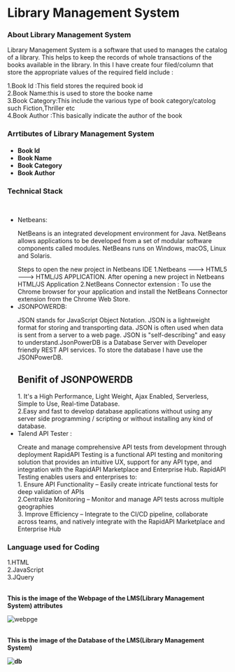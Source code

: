 <h1>Library Management System</h1>

<h3>About Library Management System </h3>

<p>Library Management System is a software that used to manages the catalog of a library.  
  This helps to keep the records of whole transactions of the books available in the library.
  In this I have create four filed/column that store the appropriate values of the required field  include :
 
  1.Book Id :This field stores the required book id<br>
  2.Book Name:this is used to store the booke name<br>
  3.Book Category:This include the various type of book category/catolog such Fiction,Thriller etc<br>
  4.Book Author :This basically indicate the author of the book
 
</p>
<h3>Arrtibutes of Library Management System</h3>
<h4>
  <ul>
  <li>Book Id</li>
  <li>Book Name</li>
  <li>Book Category</li>
  <li>Book Author</li> 
</ul>
  </h4>

  
  <h3>Technical Stack</h3><br>
  <ul>
  <li>Netbeans:<p>NetBeans is an integrated development environment for Java. NetBeans allows applications to be developed from a set of modular software components called           modules. NetBeans runs on Windows, macOS, Linux and Solaris.</p></li>
   Steps to open the new project in Netbeans IDE
   1.Netbeans ---> HTML5 ---> HTML/JS APPLICATION.
   After opening a new project in Netbeans HTML/JS Application 
   2.NetBeans Connector extension  : To use the Chrome browser for your application and install the NetBeans Connector extension from the Chrome Web Store.<br>
 
  <li>JSONPOWERDB: <p>JSON stands for JavaScript Object Notation. JSON is a lightweight format for storing and transporting data. JSON is often used when data is sent from a       server to a web page. JSON is "self-describing" and easy to understand.JsonPowerDB is a Database Server with Developer friendly REST API services. To store the database I have use the JSONPowerDB.</p>
    <h2>Benifit of JSONPOWERDB</h2>
  1. It's a High Performance, Light Weight, Ajax Enabled, Serverless, Simple to Use, Real-time Database. <br>
  2.Easy and fast to develop database applications without using any server side programming / scripting or without installing any kind of database.<br></li>
  <li>Talend API Tester : <p>Create and manage comprehensive API tests from development through deployment RapidAPI Testing is a functional API testing and monitoring solution that provides an intuitive UX, support for any API type, and integration with the RapidAPI Marketplace and Enterprise Hub. RapidAPI Testing enables users and enterprises to: <br>1. Ensure API Functionality – Easily create intricate functional tests for deep validation of APIs
<br>2.Centralize Monitoring – Monitor and manage API tests across multiple geographies
<br>3. Improve Efficiency – Integrate to the CI/CD pipeline, collaborate across teams, and natively integrate with the RapidAPI Marketplace and Enterprise Hub</p>
  </li>
  </ul>
 
 <h3>Language used for Coding</h3>
 1.HTML<br>
 2.JavaScript<br>
 3.JQuery<br>

<p><br><strong>  This is the image of the Webpage of the LMS(Library Management System) attributes</strong><br></p>

![webpge](https://user-images.githubusercontent.com/45989920/107024678-59a76a80-67ce-11eb-968c-7863d1b8a73e.png)

<p><strong><br>  This is the image of the Database of the LMS(Library Management System) </strong<br></p>

![db](https://user-images.githubusercontent.com/45989920/107024801-7f347400-67ce-11eb-8ac4-18cc2d161dee.png)

